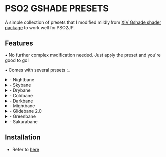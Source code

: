 # PSO2 GSHADE PRESETS

A simple collection of presets that I modified mildly from [XIV Gshade shader package](https://github.com/Mortalitas/GShade-Presets) to work well for PSO2JP. 

## Features 

• No further complex modification needed. Just apply the preset and you're good to go!

• Comes with several presets :_

  <details><summary> - Nightbane</summary>
	
  - ## Details
  
     ![Nightbane](https://github.com/hitman66/Gshade-PSO2-preset/blob/master/images/nightbane.jpg)
     - Based on [Full-TimeSenpai - Petrichor](https://twitter.com/faustsenpai)
     - Recommended for night time or low light areas</details>
	 
  <details><summary>- Skybane</summary>
	 
  - ## Details
  
    ![Nightbane](https://github.com/hitman66/Gshade-PSO2-preset/blob/master/images/skybane.jpg)
    - Based on [Full-TimeSenpai - Splendor](https://twitter.com/faustsenpai)
    - Recommended for general usage</details>
    
  <details><summary>- Drybane</summary>

  - ## Details

    ![Drybane](https://github.com/hitman66/Gshade-PSO2-preset/blob/master/images/drybane.jpg)
     - Based on [Talim - overdramatic](https://twitter.com/talim_sc)
     - Recommended for desert and alike</details>
     
  <details><summary>- Coldbane</summary>

  - ## Details

    ![Coldbane](https://github.com/hitman66/Gshade-PSO2-preset/blob/master/images/coldbane.jpg)
     - Based on [Espresso-Glow-Faint Luster](https://twitter.com/espressolala)
     - Recommended for snowy places and alike</details>
     
  <details><summary>- Darkbane</summary>

  - ## Details

    ![Darkbane](https://github.com/hitman66/Gshade-PSO2-preset/blob/master/images/darkbane.jpg)
     - Based on [Talim - Gentle Maya](https://twitter.com/talim_sc)
     - Experimental build. Wouldn't go best with bright characters.</details>
     
  <details><summary>- Mightbane</summary>
	 
  - ## Details
  
    ![Nightbane](https://github.com/hitman66/Gshade-PSO2-preset/blob/master/images/mightbane.jpg)
    - Based on [Full-TimeSenpai - Splendor](https://twitter.com/faustsenpai)
    - Recommended for challenge lobby </details>
    
  <details><summary>- Glidebane 2.0</summary>
	 
  - ## Details
  
    ![Nightbane](https://github.com/hitman66/Gshade-PSO2-preset/blob/master/images/glidebane.jpg)
    - Based on [Full-TimeSenpai - Splendor](https://twitter.com/faustsenpai)
    - Recommended for battle lobby and also everything else ( Like Skybane ) </details>
    
 <details><summary>- Greenbane</summary>
	 
  - ## Details
  
    ![Nightbane](https://github.com/hitman66/Gshade-PSO2-preset/blob/master/images/greenbane.jpg)
    - Based on "Liths - The_Realness 3.0"
    - Recommended for forest exploration and alike </details>

 <details><summary>- Sakurabane</summary>
	 
  - ## Details
  
    ![Nightbane](https://github.com/hitman66/Gshade-PSO2-preset/blob/master/images/sakurabane.jpg)
    - Based on [Talim - Focus](https://twitter.com/talim_sc)
    - Recommended for Shironia or sakura themed cafe </details>
     
     
## Installation

- Refer to [here](https://github.com/hitman66/Gshade-PSO2-presets/wiki/Installation)
